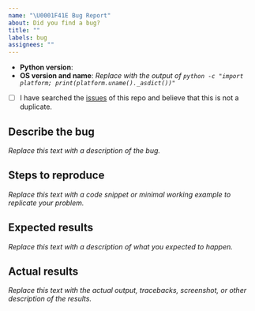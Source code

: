 ```yaml
---
name: "\U0001F41E Bug Report"
about: Did you find a bug?
title: ""
labels: bug
assignees: ""
---
```


<!--
    Thank you for submitting a bug report!

    Fully fill out the template below; insufficient information or bad reproduction instructions will impair the ability of others to help you.
-->

<!-- All the below information must be provided for others to understand and help with your issue. -->

- **Python version**:
- **OS version and name**: _Replace with the output of `python -c "import platform; print(platform.uname()._asdict())"`_

<!-- All the below steps should be completed before submitting your issue. Checked checkbox should look like this: [x] -->

- [ ] I have searched the [issues](https://github.com/agencyenterprise/neural-data-simulator/issues) of this repo and believe that this is not a duplicate.

## Describe the bug

_Replace this text with a description of the bug._

## Steps to reproduce

_Replace this text with a code snippet or minimal working example to replicate your problem._

## Expected results

_Replace this text with a description of what you expected to happen._

## Actual results

_Replace this text with the actual output, tracebacks, screenshot, or other description of the results._
